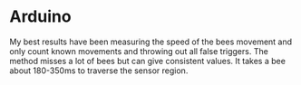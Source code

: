 # Arduino

My best results have been measuring the speed of the bees movement and only count known movements and throwing out all false triggers. The method misses a lot of bees but can give consistent values. It takes a bee about 180-350ms to traverse the sensor region.
